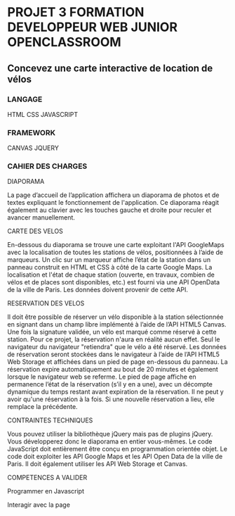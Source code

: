 <h1>PROJET 3 FORMATION DEVELOPPEUR WEB JUNIOR OPENCLASSROOM</h1>

<h2>Concevez une carte interactive de location de vélos</h2>

<h3>LANGAGE</h3>
HTML
CSS
JAVASCRIPT

<h3>FRAMEWORK</h3>
CANVAS
JQUERY

<h3>CAHIER DES CHARGES</h3>

DIAPORAMA

La page d’accueil de l’application affichera un diaporama de photos et de textes expliquant le fonctionnement de l'application. Ce diaporama réagit également au clavier avec les touches gauche et droite pour reculer et avancer manuellement.

CARTE DES VELOS

En-dessous du diaporama se trouve une carte exploitant l'API GoogleMaps avec la localisation de toutes les stations de vélos, positionnées à l’aide de marqueurs. Un clic sur un marqueur affiche l’état de la station dans un panneau construit en HTML et CSS à côté de la carte Google Maps. La localisation et l'état de chaque station (ouverte, en travaux, combien de vélos et de places sont disponibles, etc.) est fourni via une API OpenData de la ville de Paris. Les données doivent provenir de cette API.

RESERVATION DES VELOS

Il doit être possible de réserver un vélo disponible à la station sélectionnée en signant dans un champ libre implémenté à l’aide de l’API HTML5 Canvas. Une fois la signature validée, un vélo est marqué comme réservé à cette station. Pour ce projet, la réservation n'aura en réalité aucun effet. Seul le navigateur du navigateur "retiendra" que le vélo a été réservé. Les données de réservation seront stockées dans le navigateur à l’aide de l’API HTML5 Web Storage et affichées dans un pied de page en-dessous du panneau. La réservation expire automatiquement au bout de 20 minutes et également lorsque le navigateur web se referme. Le pied de page affiche en permanence l’état de la réservation (s’il y en a une), avec un décompte dynamique du temps restant avant expiration de la réservation. Il ne peut y avoir qu'une réservation à la fois. Si une nouvelle réservation a lieu, elle remplace la précédente.

CONTRAINTES TECHNIQUES

Vous pouvez utiliser la bibliothèque jQuery mais pas de plugins jQuery. Vous développerez donc le diaporama en entier vous-mêmes. Le code JavaScript doit entièrement être conçu en programmation orientée objet. Le code doit exploiter les API Google Maps et les API Open Data de la ville de Paris. Il doit également utiliser les API Web Storage et Canvas.

COMPETENCES A VALIDER

Programmer en Javascript

Interagir avec la page
